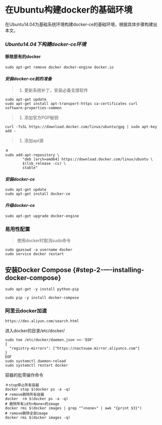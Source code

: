 # 在Ubuntu构建docker的基础环境

在Ubuntu14.04为基础系统环境构建docker-ce的基础环境，根据具体步骤构建出本文。

### _Ubuntu14.04下构建docker-ce环境_

#### 移除原有的docker

```
sudo apt-get remove docker docker-engine docker.io
```

#### _安装docker-ce前的准备_

> 1. 更新系统补丁，安装必备支撑软件

```
sudo apt-get update  
sudo apt-get install apt-transport-https ca-certificates curl software-properties-common
```

> 1. 添加官方PGP秘钥

```
curl -fsSL https://download.docker.com/linux/ubuntu/gpg | sudo apt-key add -
```

> 1. 添加apt源

```
＃
sudo add-apt-repository \
        "deb [arch=amd64] https://download.docker.com/linux/ubuntu \
        $(lsb_release -cs) \
        stable"
```

#### _安装docker-ce_

```
sudo apt-get update  
sudo apt-get install docker-ce
```

#### _升级docker-ce_

```
sudo apt-get upgrade docker-engine
```

### 易用性配置

> 使用docker时取消sudo命令

```
sudo gpasswd -a username docker  
sudo service docker restart
```

## 安装Docker Compose {#step-2-—-installing-docker-compose}

```
sudo apt-get -y install python-pip

sudo pip -y install docker-compose
```

### 阿里云docker加速

```
https://dev.aliyun.com/search.html
```

进入docker的目录/etc/docker/

```
sudo tee /etc/docker/daemon.json <<-'EOF'
{
  "registry-mirrors": ["https://nactxuae.mirror.aliyuncs.com"]
}
EOF
sudo systemctl daemon-reload
sudo systemctl restart docker
```

容器的批零操作命令

```
＃stop停止所有容器
docker stop $(docker ps -a -q) 
# remove删除所有容器
docker  rm $(docker ps -a -q)
# 删除所有id为<None>的image
docker rmi $(docker images | grep "^<none>" | awk "{print $3}")
# remove删除全部image
docker rmi $(docker images -q)
```



